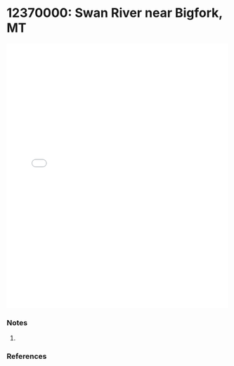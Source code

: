 # 12370000: Swan River near Bigfork, MT

<iframe src="/_static/stations/12370000_fdc.html" width="100%" height="600" frameborder="0"></iframe>

### Notes
1. 

### References

